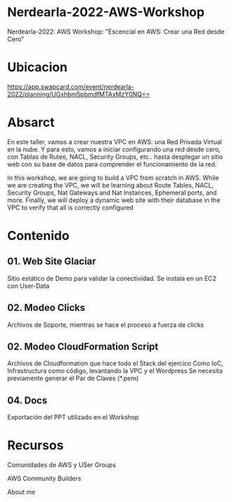 # Nerdearla-2022-AWS-Workshop
Nerdearla-2022: AWS Workshop: "Escencial en AWS: Crear una Red desde Cero"

# Ubicacion

https://app.swapcard.com/event/nerdearla-2022/planning/UGxhbm5pbmdfMTAxMzY0NQ==

# Absarct

En este taller, vamos a crear nuestra VPC en AWS: una Red Privada Virtual en la nube. Y para esto, vamos a iniciar configurando una red desde cero, con Tablas de Ruteo, NACL, Security Groups, etc.. hasta desplegar un sitio web con su base de datos para comprender el funcionamiento de la red.


In this workshop, we are going to build a VPC from scratch in AWS. While we are creating the VPC, we will be learning about Route Tables, NACL, Security Groups, Nat Gateways and Nat Instances, Ephemeral ports, and more. Finally, we will deploy a dynamic web site with their database in the VPC to verify that all is correctly configured

# Contenido

## 01. Web Site Glaciar

Sitio estático de Demo para validar la conectividad.
Se instala en un EC2 con User-Data

## 02. Modeo Clicks

Archivos de Soporte, mientras se hace el proceso a fuerza de clicks

## 02. Modeo CloudFormation Script

Archivos de Cloudformation que hace todo el Stack del ejercico
Como IoC, Infrastructura como código, levantando la VPC y el Wordpress
Se necesita previamente generar el Par de Claves (*.pem)


## 04. Docs

Exportación del PPT utilizado en el Workshop


# Recursos

Comunidades de AWS y USer Groups

AWS Community Builders

About me


